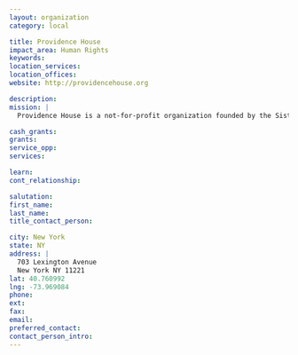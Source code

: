 ```yaml
---
layout: organization
category: local

title: Providence House
impact_area: Human Rights
keywords: 
location_services: 
location_offices: 
website: http://providencehouse.org

description: 
mission: |
  Providence House is a not-for-profit organization founded by the Sisters of St. Joseph that helps transform the lives of homeless, abused, and formerly incarcerated women and their children – one family at a time. Our services and programs provide shelter and support through our network of transitional residences, individual apartments and permanent supportive housing located in Brooklyn, Queens and New Rochelle, New York. We strive to break the cycle of homelessness and return to incarceration by assisting our residents to obtain education and training, learn job skills, gain employment, and, ultimately, find a permanent home for their families.

cash_grants: 
grants: 
service_opp: 
services: 

learn: 
cont_relationship: 

salutation: 
first_name: 
last_name: 
title_contact_person: 

city: New York
state: NY
address: |
  703 Lexington Avenue  
  New York NY 11221
lat: 40.760992
lng: -73.969084
phone: 
ext: 
fax: 
email: 
preferred_contact: 
contact_person_intro: 
---
```

